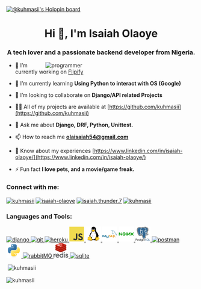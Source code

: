 [![@kuhmasii's Holopin board](https://holopin.io/api/user/board?user=kuhmasii)](https://holopin.io/@kuhmasii)

<h1 align="center">Hi 👋, I'm Isaiah Olaoye</h1>
<h3 align="center">A tech lover and a passionate backend developer from Nigeria.</h3>
<img align='right' alt='programmer' width='400' src='https://imgs.search.brave.com/yVQR56bl2JL1wf9V9HsGZ5o17fI3XdTsgqIQW90w_cE/rs:fit:734:225:1/g:ce/aHR0cHM6Ly90c2Uz/Lm1tLmJpbmcubmV0/L3RoP2lkPU9JUC5X/ejdxMlBiU1N4blJn/MV9SMGpYeXF3SGFF/eSZwaWQ9QXBp'>

- 🔭 I’m currently working on [Flipify](https://github.com/kuhmasii/flipify-backend)

- 🌱 I’m currently learning **Using Python to interact with OS (Google)**

- 👯 I’m looking to collaborate on **Django/API related Projects**

- 👨‍💻 All of my projects are available at [https://github.com/kuhmasii](https://github.com/kuhmasii)

- 💬 Ask me about **Django, DRF, Python, Unittest.**

- 📫 How to reach me **olaisaiah54@gmail.com**

- 📄 Know about my experiences [https://www.linkedin.com/in/isaiah-olaoye/](https://www.linkedin.com/in/isaiah-olaoye/)

- ⚡ Fun fact **I love pets, and a movie/game freak.**

<h3 align="left">Connect with me:</h3>
<p align="left">
<a href="https://twitter.com/kuhmasii" target="blank"><img align="center" src="https://raw.githubusercontent.com/rahuldkjain/github-profile-readme-generator/master/src/images/icons/Social/twitter.svg" alt="kuhmasii" height="30" width="40" /></a>
<a href="https://linkedin.com/in/isaiah-olaoye" target="blank"><img align="center" src="https://raw.githubusercontent.com/rahuldkjain/github-profile-readme-generator/master/src/images/icons/Social/linked-in-alt.svg" alt="isaiah-olaoye" height="30" width="40" /></a>
<a href="https://fb.com/isaiah.thunder.7" target="blank"><img align="center" src="https://raw.githubusercontent.com/rahuldkjain/github-profile-readme-generator/master/src/images/icons/Social/facebook.svg" alt="isaiah.thunder.7" height="30" width="40" /></a>
<a href="https://instagram.com/kuhmasii" target="blank"><img align="center" src="https://raw.githubusercontent.com/rahuldkjain/github-profile-readme-generator/master/src/images/icons/Social/instagram.svg" alt="kuhmasii" height="30" width="40" /></a>
</p>

<h3 align="left">Languages and Tools:</h3>
<p align="left"> <a href="https://www.djangoproject.com/" target="_blank" rel="noreferrer"> <img src="https://icon-library.com/images/django-icon/django-icon-0.jpg" alt="django" width="40" height="40"/> </a> <a href="https://git-scm.com/" target="_blank" rel="noreferrer"> <img src="https://www.vectorlogo.zone/logos/git-scm/git-scm-icon.svg" alt="git" width="40" height="40"/> </a> <a href="https://heroku.com" target="_blank" rel="noreferrer"> <img src="https://www.vectorlogo.zone/logos/heroku/heroku-icon.svg" alt="heroku" width="40" height="40"/> </a> <a href="https://developer.mozilla.org/en-US/docs/Web/JavaScript" target="_blank" rel="noreferrer"> <img src="https://raw.githubusercontent.com/devicons/devicon/master/icons/javascript/javascript-original.svg" alt="javascript" width="40" height="40"/> </a> <a href="https://www.linux.org/" target="_blank" rel="noreferrer"> <img src="https://raw.githubusercontent.com/devicons/devicon/master/icons/linux/linux-original.svg" alt="linux" width="40" height="40"/> </a> <a href="https://www.mysql.com/" target="_blank" rel="noreferrer"> <img src="https://raw.githubusercontent.com/devicons/devicon/master/icons/mysql/mysql-original-wordmark.svg" alt="mysql" width="40" height="40"/> </a> <a href="https://www.nginx.com" target="_blank" rel="noreferrer"> <img src="https://raw.githubusercontent.com/devicons/devicon/master/icons/nginx/nginx-original.svg" alt="nginx" width="40" height="40"/> </a> <a href="https://www.postgresql.org" target="_blank" rel="noreferrer"> <img src="https://raw.githubusercontent.com/devicons/devicon/master/icons/postgresql/postgresql-original-wordmark.svg" alt="postgresql" width="40" height="40"/> </a> <a href="https://postman.com" target="_blank" rel="noreferrer"> <img src="https://www.vectorlogo.zone/logos/getpostman/getpostman-icon.svg" alt="postman" width="40" height="40"/> </a> <a href="https://www.python.org" target="_blank" rel="noreferrer"> <img src="https://raw.githubusercontent.com/devicons/devicon/master/icons/python/python-original.svg" alt="python" width="40" height="40"/> </a> <a href="https://www.rabbitmq.com" target="_blank" rel="noreferrer"> <img src="https://www.vectorlogo.zone/logos/rabbitmq/rabbitmq-icon.svg" alt="rabbitMQ" width="40" height="40"/> </a> <a href="https://redis.io" target="_blank" rel="noreferrer"> <img src="https://raw.githubusercontent.com/devicons/devicon/master/icons/redis/redis-original-wordmark.svg" alt="redis" width="40" height="40"/> </a> <a href="https://www.sqlite.org/" target="_blank" rel="noreferrer"> <img src="https://www.vectorlogo.zone/logos/sqlite/sqlite-icon.svg" alt="sqlite" width="40" height="40"/> </a> </p>


<p>&nbsp;<img align="center" src="https://github-readme-stats.vercel.app/api?username=kuhmasii&show_icons=true&locale=en" alt="kuhmasii" /></p>

<p><img align="center" src="https://github-readme-streak-stats.herokuapp.com/?user=kuhmasii&" alt="kuhmasii" /></p>
